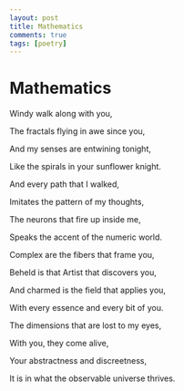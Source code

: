 ```yaml
---
layout: post
title: Mathematics
comments: true
tags: [poetry]
---
```


# Mathematics

Windy walk along with you,

The fractals flying in awe since you,

And my senses are entwining tonight,

Like the spirals in your sunflower knight.

And every path that I walked,

Imitates the pattern of my thoughts,

The neurons that fire up inside me,

Speaks the accent of the numeric world.

Complex are the fibers that frame you,

Beheld is that Artist that discovers you,

And charmed is the field that applies you,

With every essence and every bit of you.

The dimensions that are lost to my eyes,

With you, they come alive,

Your abstractness and discreetness,

It is in what the observable universe thrives.
